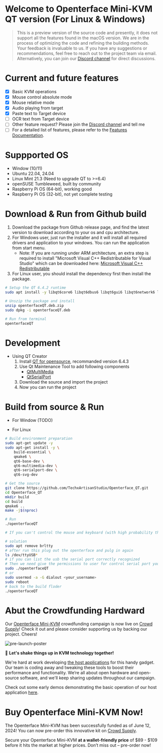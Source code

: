 # Welcome to Openterface Mini-KVM QT version (For Linux & Windows)

> This is a preview version of the source code and presently, it does not support all the features found in the macOS version. We are in the process of optimizing the code and refining the building methods. Your feedback is invaluable to us. If you have any suggestions or recommendations, feel free to reach out to the project team via email. Alternatively, you can join our [Discord channel](https://discord.gg/sFTJD6a3R8) for direct discussions.

# Current and future features
- [x] Basic KVM operations
- [x] Mouse control absolute mode
- [x] Mouse relative mode
- [x] Audio playing from target
- [x] Paste text to Target device
- [ ] OCR text from Target device
- [ ] Other feature request? Please join the [Discord channel](https://discord.gg/sFTJD6a3R8) and tell me
- [ ] For a detailed list of features, please refer to the [Features Documentation](doc/feature.md).

# Suppported OS
- Window (10/11) 
- Ubuntu 22.04, 24.04
- Linux Mint 21.3 (Need to upgrade QT to >=6.4)
- openSUSE Tumbleweed, built by community
- Raspberry Pi OS (64-bit), working good
- Raspberry Pi OS (32-bit), not yet complete testing

# Download & Run from Github build
1. Download the package from Github release page, and find the latest version to download according to your os and cpu architecture.
2. For Windows user, just run the installer and it will install all required drivers and application to your windows. You can run the application from start menu.
    - Note: If you are running under ARM architecture, an extra step is required to install "Microsoft Visual C++ Redistributable for Visual Studio" which can be downloaded here: [Microsoft Visual C++ Redistributable](https://learn.microsoft.com/en-us/cpp/windows/latest-supported-vc-redist?view=msvc-170#latest-microsoft-visual-c-redistributable-version)
3. For Linux user, you should install the dependency first then install the package.

 ```bash
# Setup the QT 6.4.2 runtime
sudo apt install -y libqt6core6 libqt6dbus6 libqt6gui6 libqt6network6 libqt6multimedia6 libqt6multimediawidgets6 libqt6serialport6 libqt6svg6
 ```

 ```bash
# Unszip the package and install
unzip openterfaceQT.deb.zip
sudo dpkg -i openterfaceQT.deb
 ```

 ```bash
# Run from terminal 
openterfaceQT
 ```
# Development
- Using QT Creator
  1. Install [QT for opensource](https://www.qt.io/download-qt-installer-oss?hsCtaTracking=99d9dd4f-5681-48d2-b096-470725510d34%7C074ddad0-fdef-4e53-8aa8-5e8a876d6ab4), recommanded version 6.4.3
  2. Use Qt Maintenance Tool to add following components
     - [QtMultiMedia](https://doc.qt.io/qt-6/qtmultimedia-index.html)
     - [QtSerialPort](https://doc.qt.io/qt-6/qtserialport-index.html)
  3. Download the source and import the project
  4. Now you can run the project

# Build from source & Run
- For Window (TODO)

- For Linux
``` bash
# Build environment preparation   
sudo apt-get update -y
sudo apt-get install -y \
    build-essential \
    qmake6 \
    qt6-base-dev \
    qt6-multimedia-dev \
    qt6-serialport-dev \
    qt6-svg-dev
```
``` bash
# Get the source
git clone https://github.com/TechxArtisanStudio/Openterface_QT.git
cd Openterface_QT
mkdir build
cd build
qmake6 ..
make -j$(nproc)
```

``` bash
# Run
./openterfaceQT
```

``` bash
# If you can't control the mouse and keyboard (with high probability that did not correctly recognize the serial port)

# solution
sudo apt remove brltty
# after run this plug out the openterface and pulg in again
ls /dev/ttyUSB*
# if you can list the usb the serial port correctly recognized
# Then we need give the permissions to user for control serial port you can do this:
sudo ./openterfaceQT
# or 
sudo usermod -a -G dialout <your_username>
sudo reboot
# back to the build floder
./openterfaceQT

```

# Abut the Crowdfunding Hardward
Our [Openterface Mini-KVM](https://openterface.com/) crowdfunding campaign is now live on [Crowd Supply](https://www.crowdsupply.com/techxartisan/openterface-mini-kvm)! Check it out and please consider supporting us by backing our project. Cheers!

![pre-launch-poster](https://pbs.twimg.com/media/GInpcabbYAAsP9J?format=jpg&name=medium)

🚀 **Let's shake things up in KVM technology together!**

We're hard at work developing [the host applications](https://openterface.com/quick-start/#install-host-application) for this handy gadget. Our team is coding away and tweaking these tools to boost their performance and functionality. We’re all about open hardware and open-source software, and we'll keep sharing updates throughout our campaign.

Check out some early demos demonstrating the basic operation of our host application [here](https://openterface.com/basic-testing/).

# Buy Openterface Mini-KVM Now!

The Openterface Mini-KVM has been successfully funded as of June 12, 2024! You can now pre-order this innovative kit on [Crowd Supply](https://www.crowdsupply.com/techxartisan/openterface-mini-kvm).

Secure your Openterface Mini-KVM **at a wallet-friendly price** of $89 - $109 before it hits the market at higher prices. Don’t miss out – pre-order now!
